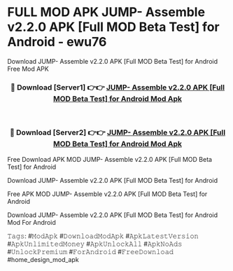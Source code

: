 # FULL MOD APK JUMP- Assemble v2.2.0 APK [Full MOD Beta Test] for Android - ewu76
Download JUMP- Assemble v2.2.0 APK [Full MOD Beta Test] for Android Free Mod APK

<div align="center">
<h3>🔴 Download [Server1] 👉👉 <a href="https://apk-comot.site?title=JUMP-_Assemble_v2.2.0_APK_[Full_MOD_Beta_Test]_for_Android">JUMP- Assemble v2.2.0 APK [Full MOD Beta Test] for Android Mod Apk</a></h3><br>

<h3>🔴 Download [Server2] 👉👉 <a href="https://apk-comot.site?title=JUMP-_Assemble_v2.2.0_APK_[Full_MOD_Beta_Test]_for_Android">JUMP- Assemble v2.2.0 APK [Full MOD Beta Test] for Android Mod Apk</a></h3>
</div>


Free Download APK MOD JUMP- Assemble v2.2.0 APK [Full MOD Beta Test] for Android

Download JUMP- Assemble v2.2.0 APK [Full MOD Beta Test] for Android 

Free APK MOD JUMP- Assemble v2.2.0 APK [Full MOD Beta Test] for Android 

Download JUMP- Assemble v2.2.0 APK [Full MOD Beta Test] for Android Mod For Android

𝚃𝚊𝚐𝚜: #𝙼𝚘𝚍𝙰𝚙𝚔 #𝙳𝚘𝚠𝚗𝚕𝚘𝚊𝚍𝙼𝚘𝚍𝙰𝚙𝚔 #𝙰𝚙𝚔𝙻𝚊𝚝𝚎𝚜𝚝𝚅𝚎𝚛𝚜𝚒𝚘𝚗 #𝙰𝚙𝚔𝚄𝚗𝚕𝚒𝚖𝚒𝚝𝚎𝚍𝙼𝚘𝚗𝚎𝚢 #𝙰𝚙𝚔𝚄𝚗𝚕𝚘𝚌𝚔𝙰𝚕𝚕 #𝙰𝚙𝚔𝙽𝚘𝙰𝚍𝚜 #𝚄𝚗𝚕𝚘𝚌𝚔𝙿𝚛𝚎𝚖𝚒𝚞𝚖 #𝙵𝚘𝚛𝙰𝚗𝚍𝚛𝚘𝚒𝚍 #𝙵𝚛𝚎𝚎𝙳𝚘𝚠𝚗𝚕𝚘𝚊𝚍 #home_design_mod_apk